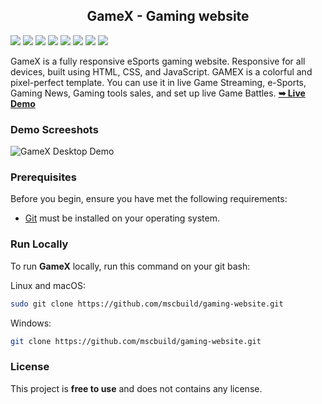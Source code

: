 <h2 align="center">GameX - Gaming website</h2>

![](https://komarev.com/ghpvc/?username=mscbuild) 
 ![](https://img.shields.io/github/license/mscbuild/gaming-website) 
 ![](https://img.shields.io/github/repo-size/mscbuild/gaming-website)
![](https://img.shields.io/badge/PRs-Welcome-green)
![](https://img.shields.io/badge/code%20style-html-green)
![](https://img.shields.io/github/stars/mscbuild)
![](https://img.shields.io/badge/Topic-Github-lighred)
![](https://img.shields.io/website?url=https%3A%2F%2Fgithub.com%2Fmscbuild)

 GameX is a fully responsive eSports gaming website. Responsive for all devices, built using HTML, CSS, and JavaScript. GAMEX is a colorful and pixel-perfect template. You can use it in live Game Streaming, e-Sports, Gaming News, Gaming tools sales, and set up live Game Battles.
<a href="https://codewithsadee.github.io/gamex/"><strong>➥ Live Demo</strong></a>
 
  
 ### Demo Screeshots

![GameX Desktop Demo](./readme-images/desktop.png "Desktop Demo")

### Prerequisites

Before you begin, ensure you have met the following requirements:

* [Git](https://git-scm.com/downloads "Download Git") must be installed on your operating system.

### Run Locally

To run **GameX** locally, run this command on your git bash:

Linux and macOS:

```bash
sudo git clone https://github.com/mscbuild/gaming-website.git
```

Windows:

```bash
git clone https://github.com/mscbuild/gaming-website.git
```

### License

This project is **free to use** and does not contains any license.
